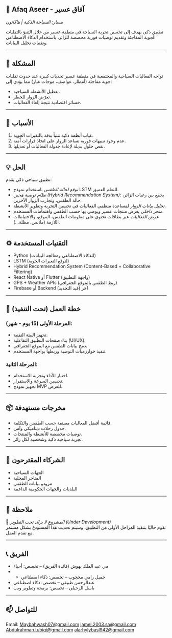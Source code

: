 ## 🌄 Afaq Aseer - آفاق عسير

*مسار: السياحة الذكية | هاكاثون*

تطبيق ذكي يهدف إلى تحسين تجربة السياحة في منطقة عسير من خلال التنبؤ بالتقلبات الجوية المفاجئة وتقديم توصيات فورية مخصصة للزائر، باستخدام الذكاء الاصطناعي وتقنيات تحليل البيانات.

---

## 🚩 المشكلة

تواجه الفعاليات السياحية والمجتمعية في منطقة عسير تحديات كبيرة عند حدوث تقلبات جوية مفاجئة (أمطار، عواصف، موجات غبار) مما يؤدي إلى:
- تعطيل الأنشطة السياحية.
- تعرّض الزوار للخطر.
- خسائر اقتصادية نتيجة إلغاء الفعاليات.

---

## 🎯 الأسباب

1. غياب أنظمة ذكية تتنبأ بدقة بالتغيرات الجوية.
2. عدم وجود تنبيهات فورية تساعد الزوار على اتخاذ قرارات آمنة.
3. نقص حلول بديلة لإعادة جدولة الفعاليات أو تعديلها.

---

## 💡 الحل

تطبيق سياحي ذكي يقدم:
- *توقع لحالة الطقس* باستخدام نموذج LSTM للتعلم العميق.
- *نظام توصية هجين (Hybrid Recommendation System):* يجمع بين رغبات الزائر، حالة الطقس، وتجارب الزوار الآخرين.
- *تحليل بيانات الزوار* لمساعدة منظمي الفعاليات في تحسين التجربة وتطوير الأنشطة.
- *متجر داخلي* يعرض منتجات عسير ويوصي بها حسب الطقس واهتمامات المستخدم.
- *عرض الفعاليات* عبر بطاقات تحتوي على معلومات الطقس، الموقع، والاحتياطات اللازمة (ملابس، مظلة...).

---

## ⚙️ التقنيات المستخدمة

- Python (للذكاء الاصطناعي ومعالجة البيانات)
- LSTM (لتوقع التغيرات الجوية)
- Hybrid Recommendation System (Content-Based + Collaborative Filtering)
- React Native أو Flutter (واجهة التطبيق)
- GPS + Weather APIs (ربط الطقس بالموقع الجغرافي)
- Firebase أو Backend آخر (قيد التحديد)

---

## 📆 خطة العمل (تحت التنفيذ)

### المرحلة الأولى (15 يوم - شهر):
- تجهيز البيئة التقنية.
- بناء صفحات التطبيق التفاعلية (UI/UX).
- دمج بيانات الطقس مع الموقع الجغرافي.
- تنفيذ خوارزميات التوصية وربطها بواجهة المستخدم.

### المرحلة الثانية:
- اختبار الأداء وتجربة الاستخدام.
- تحسين السرعة والاستقرار.
- تجهيز نموذج MVP للعرض.

---

## 📦 مخرجات مستهدفة

- قائمة أفضل الفعاليات مصنفة حسب الطقس والتكلفة.
- جدول رحلات ديناميكي وآمن.
- توصيات مخصصة للأنشطة والمنتجات.
- تجربة سياحية ذكية وشخصية لكل زائر.

---

## 🤝 الشركاء المقترحون

- الجهات السياحية
- المتاجر المحلية
- مزودو بيانات الطقس
- البلديات والجهات الحكومية الداعمة

---

## 📌 ملاحظة

🚧 *المشروع لا يزال تحت التطوير (Under Development)*  
نقوم حاليًا بتنفيذ المراحل الأولى من التطبيق، وسيتم تحديث هذا المستودع بشكل مستمر مع تقدم العمل.

---

## 📞 الفريق

- مي عبد الملك بهوش (قائدة الفريق) – تخصص: أحياء
- - جميل رامي محجوب – تخصص: ذكاء اصطناعي
- عبدالرحمن طبيقي – تخصص: ذكاء اصطناعي
- باسل الرحيلي – تخصص: برمجة وتطوير ويب

---

## 📫 للتواصل

Email:
Maybahwash07@gmail.com
jamel.2003.sa@gmail.com
Abdulrahman.tubiqi@gmail.com
alarhylybasl942@gmail.com
